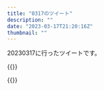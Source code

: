 ```yaml
---
title: "0317のツイート"
description: ""
date: "2023-03-17T21:20:16Z"
thumbnail: ""
---
```

20230317に行ったツイートです。
<!--more-->
{{<tweetlike text="さて、あまり広くネットワーク見るとネタバレ食らう可能性のある時間帯だな" screenname="jme/k.h (@JME_KH)" url="https://twitter.com/JME_KH/status/1636697986280603648?ref_src=twsrc%5Etfw" date="March 17 2023">}}

{{<tweetlike text="Youtubeは完全に危険で、よく見る用のリストはネタバレまではいかなくても感想が流れてくるから駄目" screenname="jme/k.h (@JME_KH)" url="https://twitter.com/JME_KH/status/1636702708353875969?ref_src=twsrc%5Etfw" date="March 17 2023">}}

